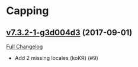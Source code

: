 # Capping

## [v7.3.2-1-g3d004d3](https://github.com/BigWigsMods/Capping/tree/3d004d319a02a83b915a02ad18045cd477f83e99) (2017-09-01)
[Full Changelog](https://github.com/BigWigsMods/Capping/compare/v7.3.2...3d004d319a02a83b915a02ad18045cd477f83e99)

- Add 2 missing locales (koKR) (#9)  
